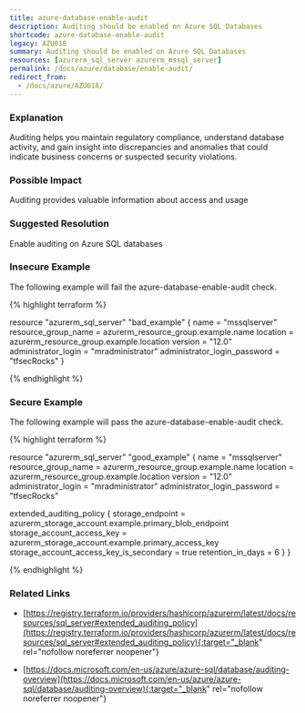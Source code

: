```yaml
---
title: azure-database-enable-audit
description: Auditing should be enabled on Azure SQL Databases
shortcode: azure-database-enable-audit
legacy: AZU018
summary: Auditing should be enabled on Azure SQL Databases 
resources: [azurerm_sql_server azurerm_mssql_server] 
permalink: /docs/azure/database/enable-audit/
redirect_from: 
  - /docs/azure/AZU018/
---
```


### Explanation


Auditing helps you maintain regulatory compliance, understand database activity, and gain insight into discrepancies and anomalies that could indicate business concerns or suspected security violations.


### Possible Impact
Auditing provides valuable information about access and usage

### Suggested Resolution
Enable auditing on Azure SQL databases


### Insecure Example

The following example will fail the azure-database-enable-audit check.

{% highlight terraform %}

resource "azurerm_sql_server" "bad_example" {
  name                         = "mssqlserver"
  resource_group_name          = azurerm_resource_group.example.name
  location                     = azurerm_resource_group.example.location
  version                      = "12.0"
  administrator_login          = "mradministrator"
  administrator_login_password = "tfsecRocks"
}

{% endhighlight %}



### Secure Example

The following example will pass the azure-database-enable-audit check.

{% highlight terraform %}

resource "azurerm_sql_server" "good_example" {
  name                         = "mssqlserver"
  resource_group_name          = azurerm_resource_group.example.name
  location                     = azurerm_resource_group.example.location
  version                      = "12.0"
  administrator_login          = "mradministrator"
  administrator_login_password = "tfsecRocks"

  extended_auditing_policy {
    storage_endpoint                        = azurerm_storage_account.example.primary_blob_endpoint
    storage_account_access_key              = azurerm_storage_account.example.primary_access_key
    storage_account_access_key_is_secondary = true
    retention_in_days                       = 6
  }
}

{% endhighlight %}



### Related Links


- [https://registry.terraform.io/providers/hashicorp/azurerm/latest/docs/resources/sql_server#extended_auditing_policy](https://registry.terraform.io/providers/hashicorp/azurerm/latest/docs/resources/sql_server#extended_auditing_policy){:target="_blank" rel="nofollow noreferrer noopener"}

- [https://docs.microsoft.com/en-us/azure/azure-sql/database/auditing-overview](https://docs.microsoft.com/en-us/azure/azure-sql/database/auditing-overview){:target="_blank" rel="nofollow noreferrer noopener"}



